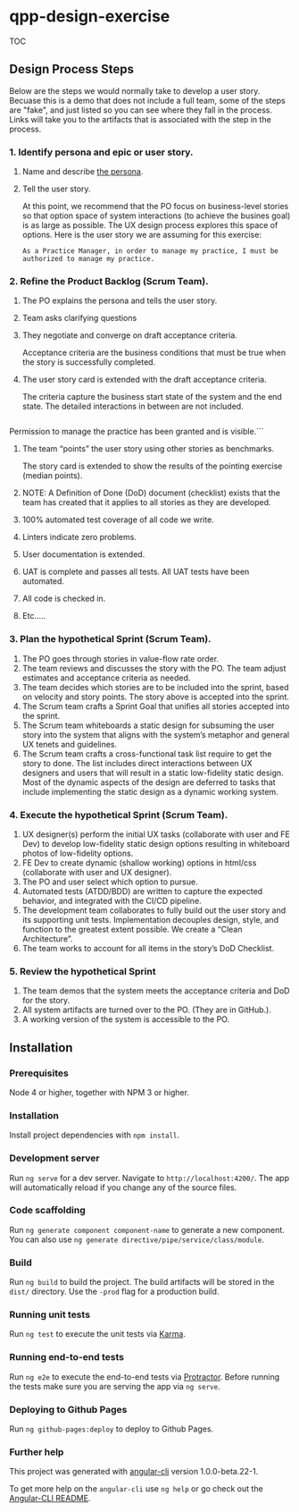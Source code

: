 # qpp-design-exercise

TOC

## Design Process Steps
Below are the steps we would normally take to develop a user story. Becuase this is a demo that does not include a full team, some of the steps are "fake", and just listed so you can see where they fall in the process. Links will take you to the artifacts that is associated with the step in the process.
### 1. Identify persona and epic or user story.
1. Name and describe [the persona](https://github.com/flexion/qpp-design-exercise/blob/master/project_assets/design-deliverables/personas/QPP.Persona.-.Debra.pdf).
1. Tell the user story.
   
   At this point, we recommend that the PO focus on business-level stories so that option space of system interactions (to achieve the busines goal) is as large as possible. The UX design process explores this space of options. Here is the user story we are assuming for this exercise:
   
   ```As a Practice Manager, in order to manage my practice, I must be authorized to manage my practice.```

### 2. Refine the Product Backlog (Scrum Team).
1. The PO explains the persona and tells the user story.
1. Team asks clarifying questions
1. They negotiate and converge on draft acceptance criteria.
   
   Acceptance criteria are the business conditions that must be true when the story is successfully completed.
   
1. The user story card is extended with the draft acceptance criteria.

   The criteria capture the business start state of the system and the end state. The detailed interactions in between are not included.

   ```A profile for the practice manager sufficient to authorize them exists.
Permission to manage the practice has been granted and is visible.```

1. The team “points” the user story using other stories as benchmarks.

   The story card is extended to show the results of the pointing exercise (median points).

1. NOTE: A Definition of Done (DoD) document (checklist) exists that the team has created that it applies to all stories as they are developed.
  1. 100% automated test coverage of all code we write.
  1. Linters indicate zero problems.
  1. User documentation is extended.
  1. UAT is complete and passes all tests. All UAT tests have been automated.
  1. All code is checked in.
  1. Etc.....
  
### 3. Plan the hypothetical Sprint (Scrum Team).
1. The PO goes through stories in value-flow rate order.
1. The team reviews and discusses the story with the PO. The team adjust estimates and acceptance criteria as needed.
1. The team decides which stories are to be included into the sprint, based on velocity and story points. The story above is accepted into the sprint.
1. The Scrum team crafts a Sprint Goal that unifies all stories accepted into the sprint.
1. The Scrum team whiteboards a static design for subsuming the user story into the system that aligns with the system’s metaphor and general UX tenets and guidelines.
1. The Scrum team crafts a cross-functional task list require to get the story to done. The list includes direct interactions between UX designers and users that will result in a static low-fidelity static design. Most of the dynamic aspects of the design are deferred to tasks that include implementing the static design as a dynamic working system.

### 4. Execute the hypothetical Sprint (Scrum Team).
1. UX designer(s) perform the initial UX tasks (collaborate with user and FE Dev) to develop low-fidelity static design options resulting in whiteboard photos of low-fidelity options.
1. FE Dev to create dynamic (shallow working) options in html/css (collaborate with user and UX designer).
1. The PO and user select which option to pursue.
1. Automated tests (ATDD/BDD) are written to capture the expected behavior, and integrated with the CI/CD pipeline.
1. The development team collaborates to fully build out the user story and its supporting unit tests. Implementation decouples design, style, and function to the greatest extent possible. We create a “Clean Architecture”.
1. The team works to account for all items in the story’s DoD Checklist.

### 5. Review the hypothetical Sprint
1. The team demos that the system meets the acceptance criteria and DoD for the story.
1. All system artifacts are turned over to the PO. (They are in GitHub.).
1. A working version of the system is accessible to the PO.

## Installation
### Prerequisites
Node 4 or higher, together with NPM 3 or higher.

### Installation
Install project dependencies with `npm install`. 

### Development server
Run `ng serve` for a dev server. Navigate to `http://localhost:4200/`. The app will automatically reload if you change any of the source files.

### Code scaffolding

Run `ng generate component component-name` to generate a new component. You can also use `ng generate directive/pipe/service/class/module`.

### Build

Run `ng build` to build the project. The build artifacts will be stored in the `dist/` directory. Use the `-prod` flag for a production build.

### Running unit tests

Run `ng test` to execute the unit tests via [Karma](https://karma-runner.github.io).

### Running end-to-end tests

Run `ng e2e` to execute the end-to-end tests via [Protractor](http://www.protractortest.org/).
Before running the tests make sure you are serving the app via `ng serve`.

### Deploying to Github Pages

Run `ng github-pages:deploy` to deploy to Github Pages.

### Further help

This project was generated with [angular-cli](https://github.com/angular/angular-cli) version 1.0.0-beta.22-1.

To get more help on the `angular-cli` use `ng help` or go check out the [Angular-CLI README](https://github.com/angular/angular-cli/blob/master/README.md).
